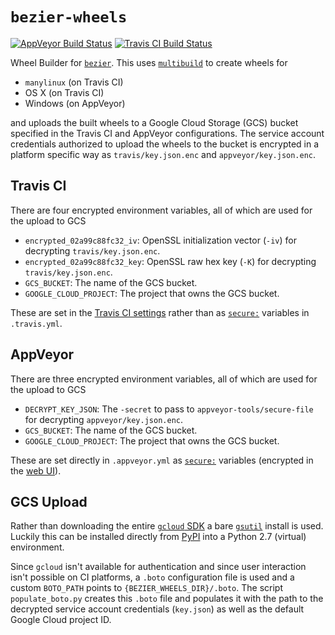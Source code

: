 # `bezier-wheels`

[![AppVeyor Build Status](https://ci.appveyor.com/api/projects/status/github/dhermes/bezier-wheels?svg=true)](https://ci.appveyor.com/project/dhermes/bezier-wheels)
[![Travis CI Build Status](https://travis-ci.org/dhermes/bezier-wheels.svg)](https://travis-ci.org/dhermes/bezier-wheels)

Wheel Builder for [`bezier`][1]. This uses [`multibuild`][2] to
create wheels for

- `manylinux` (on Travis CI)
- OS X (on Travis CI)
- Windows (on AppVeyor)

and uploads the built wheels to a Google Cloud Storage (GCS) bucket specified
in the Travis CI and AppVeyor configurations. The service account credentials
authorized to upload the wheels to the bucket is encrypted in a platform
specific way as `travis/key.json.enc` and `appveyor/key.json.enc`.

## Travis CI

There are four encrypted environment variables, all of which are used for
the upload to GCS

- `encrypted_02a99c88fc32_iv`: OpenSSL initialization vector (`-iv`) for
  decrypting `travis/key.json.enc`.
- `encrypted_02a99c88fc32_key`: OpenSSL raw hex key (`-K`) for decrypting
  `travis/key.json.enc`.
- `GCS_BUCKET`: The name of the GCS bucket.
- `GOOGLE_CLOUD_PROJECT`: The project that owns the GCS bucket.

These are set in the [Travis CI settings][3] rather than as [`secure:`][4]
variables in `.travis.yml`.

## AppVeyor

There are three encrypted environment variables, all of which are used for
the upload to GCS

- `DECRYPT_KEY_JSON`: The `-secret` to pass to `appveyor-tools/secure-file`
  for decrypting `appveyor/key.json.enc`.
- `GCS_BUCKET`: The name of the GCS bucket.
- `GOOGLE_CLOUD_PROJECT`: The project that owns the GCS bucket.

These are set directly in `.appveyor.yml` as [`secure:`][5] variables
(encrypted in the [web UI][6]).

## GCS Upload

Rather than downloading the entire [`gcloud` SDK][7] a bare [`gsutil`][8]
install is used. Luckily this can be installed directly from [PyPI][9]
into a Python 2.7 (virtual) environment.

Since `gcloud` isn't available for authentication and since user interaction
isn't possible on CI platforms, a `.boto` configuration file is used and
a custom `BOTO_PATH` points to `{BEZIER_WHEELS_DIR}/.boto`. The script
`populate_boto.py` creates this `.boto` file and populates it with the path to
the decrypted service account credentials (`key.json`) as well as the default
Google Cloud project ID.

[1]: https://github.com/dhermes/bezier
[2]: https://github.com/matthew-brett/multibuild
[3]: https://travis-ci.org/dhermes/bezier-wheels/settings
[4]: https://docs.travis-ci.com/user/environment-variables/#defining-encrypted-variables-in-travisyml
[5]: https://www.appveyor.com/docs/build-configuration/#secure-variables
[6]: https://ci.appveyor.com/tools/encrypt
[7]: https://cloud.google.com/sdk/install
[8]: https://cloud.google.com/storage/docs/gsutil
[9]: https://pypi.org/project/gsutil/
